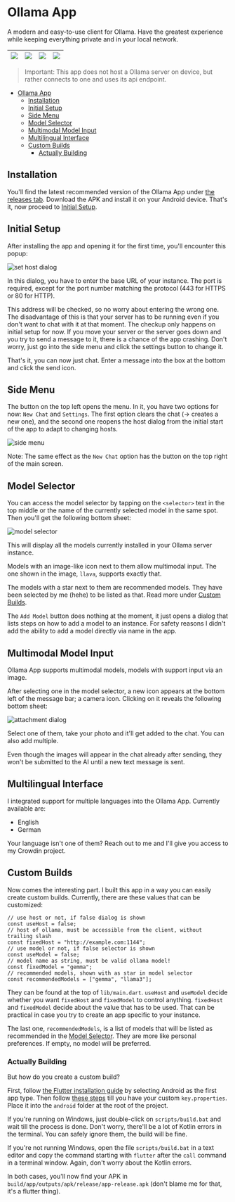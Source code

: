 # Ollama App

A modern and easy-to-use client for Ollama. Have the greatest experience while keeping everything private and in your local network.

| ![](assets/screenshots/img1_framed.png) | ![](assets/screenshots/img2_framed.png) | ![](assets/screenshots/img3_framed.png) | ![](assets/screenshots/img4_framed.png) |
|-|-|-|-|

> Important: This app does not host a Ollama server on device, but rather connects to one and uses its api endpoint.

- [Ollama App](#ollama-app)
  - [Installation](#installation)
  - [Initial Setup](#initial-setup)
  - [Side Menu](#side-menu)
  - [Model Selector](#model-selector)
  - [Multimodal Model Input](#multimodal-model-input)
  - [Multilingual Interface](#multilingual-interface)
  - [Custom Builds](#custom-builds)
    - [Actually Building](#actually-building)

## Installation

You'll find the latest recommended version of the Ollama App under [the releases tab](https://github.com/JHubi1/ollama-app/releases). Download the APK and install it on your Android device. That's it, now proceed to [Initial Setup](#initial-setup).

## Initial Setup

After installing the app and opening it for the first time, you'll encounter this popup:

![set host dialog](assets/screenshots/other/s01.png)

In this dialog, you have to enter the base URL of your instance. The port is required, except for the port number matching the protocol (443 for HTTPS or 80 for HTTP).

This address will be checked, so no worry about entering the wrong one. The disadvantage of this is that your server has to be running even if you don't want to chat with it at that moment. The checkup only happens on initial setup for now. If you move your server or the server goes down and you try to send a message to it, there is a chance of the app crashing. Don't worry, just go into the side menu and click the settings button to change it.

That's it, you can now just chat. Enter a message into the box at the bottom and click the send icon.

## Side Menu

The button on the top left opens the menu. In it, you have two options for now: `New Chat` and `Settings`. The first option clears the chat (-> creates a new one), and the second one reopens the host dialog from the initial start of the app to adapt to changing hosts.

![side menu](assets/screenshots/other/s02.png)

Note: The same effect as the `New Chat` option has the button on the top right of the main screen.


## Model Selector

You can access the model selector by tapping on the `<selector>` text in the top middle or the name of the currently selected model in the same spot. Then you'll get the following bottom sheet:

![model selector](assets/screenshots/other/s03.png)

This will display all the models currently installed in your Ollama server instance.

Models with an image-like icon next to them allow multimodal input. The one shown in the image, `llava`, supports exactly that.

The models with a star next to them are recommended models. They have been selected by me (hehe) to be listed as that. Read more under [Custom Builds](#custom-builds).

The `Add Model` button does nothing at the moment, it just opens a dialog that lists steps on how to add a model to an instance. For safety reasons I didn't add the ability to add a model directly via name in the app.

## Multimodal Model Input

Ollama App supports multimodal models, models with support input via an image.

After selecting one in the model selector, a new icon appears at the bottom left of the message bar; a camera icon. Clicking on it reveals the following bottom sheet:

![attachment dialog](assets/screenshots/other/s04.png)

Select one of them, take your photo and it'll get added to the chat. You can also add multiple.

Even though the images will appear in the chat already after sending, they won't be submitted to the AI until a new text message is sent.

## Multilingual Interface

I integrated support for multiple languages into the Ollama App. Currently available are:

- English
- German

Your language isn't one of them? Reach out to me and I'll give you access to my Crowdin project.

## Custom Builds

Now comes the interesting part. I built this app in a way you can easily create custom builds. Currently, there are these values that can be customized:

```
// use host or not, if false dialog is shown
const useHost = false;
// host of ollama, must be accessible from the client, without trailing slash
const fixedHost = "http://example.com:1144";
// use model or not, if false selector is shown
const useModel = false;
// model name as string, must be valid ollama model!
const fixedModel = "gemma";
// recommended models, shown with as star in model selector
const recommendedModels = ["gemma", "llama3"];
```

They can be found at the top of `lib/main.dart`. `useHost` and `useModel` decide whether you want `fixedHost` and `fixedModel` to control anything. `fixedHost` and `fixedModel` decide about the value that has to be used. That can be practical in case you try to create an app specific to your instance.

The last one, `recommendedModels`, is a list of models that will be listed as recommended in the [Model Selector](#model-selector). They are more like personal preferences. If empty, no model will be preferred.

### Actually Building

But how do you create a custom build?

First, follow [the Flutter installation guide](https://docs.flutter.dev/get-started/install) by selecting Android as the first app type. Then follow [these steps](https://docs.flutter.dev/deployment/android#signing-the-app) till you have your custom `key.properties`. Place it into the `android` folder at the root of the project.

If you're running on Windows, just double-click on `scripts/build.bat` and wait till the process is done. Don't worry, there'll be a lot of Kotlin errors in the terminal. You can safely ignore them, the build will be fine.

If you're not running Windows, open the file `scripts/build.bat` in a text editor and copy the command starting with `flutter` after the `call` command in a terminal window. Again, don't worry about the Kotlin errors.

In both cases, you'll now find your APK in `build/app/outputs/apk/release/app-release.apk` (don't blame me for that, it's a flutter thing).